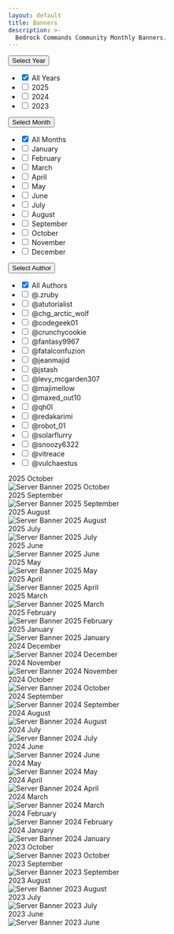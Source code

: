 ```yaml
---
layout: default
title: Banners
description: >-
  Bedrock Commands Community Monthly Banners.
---
```


<div class="filters">
  <!-- Year Dropdown -->
  <div class="custom-dropdown" id="year-dropdown">
    <button class="dropdown-btn">Select Year</button>
    <ul class="dropdown-menu">
      <li><label><input type="checkbox" value="" checked> All Years</label></li>
      <li><label><input type="checkbox" value="2025"> 2025</label></li>
      <li><label><input type="checkbox" value="2024"> 2024</label></li>
      <li><label><input type="checkbox" value="2023"> 2023</label></li>
    </ul>
  </div>

  <!-- Month Dropdown -->
  <div class="custom-dropdown" id="month-dropdown">
    <button class="dropdown-btn">Select Month</button>
    <ul class="dropdown-menu">
      <li><label><input type="checkbox" value="" checked> All Months</label></li>
      <li><label><input type="checkbox" value="January"> January</label></li>
      <li><label><input type="checkbox" value="February"> February</label></li>
      <li><label><input type="checkbox" value="March"> March</label></li>
      <li><label><input type="checkbox" value="April"> April</label></li>
      <li><label><input type="checkbox" value="May"> May</label></li>
      <li><label><input type="checkbox" value="June"> June</label></li>
      <li><label><input type="checkbox" value="July"> July</label></li>
      <li><label><input type="checkbox" value="August"> August</label></li>
      <li><label><input type="checkbox" value="September"> September</label></li>
      <li><label><input type="checkbox" value="October"> October</label></li>
      <li><label><input type="checkbox" value="November"> November</label></li>
      <li><label><input type="checkbox" value="December"> December</label></li>
    </ul>
  </div>

  <!-- Author Dropdown -->
  <div class="custom-dropdown" id="author-dropdown">
    <button class="dropdown-btn">Select Author</button>
    <ul class="dropdown-menu">
      <li><label><input type="checkbox" value="" checked> All Authors</label></li>
      <li><label><input type="checkbox" value="@.zruby"> @.zruby</label></li>
      <li><label><input type="checkbox" value="@atutorialist"> @atutorialist</label></li>
      <li><label><input type="checkbox" value="@chg_arctic_wolf"> @chg_arctic_wolf</label></li>
      <li><label><input type="checkbox" value="@codegeek01"> @codegeek01</label></li>
      <li><label><input type="checkbox" value="@crunchycookie"> @crunchycookie</label></li>
      <li><label><input type="checkbox" value="@fantasy9967"> @fantasy9967</label></li>
      <li><label><input type="checkbox" value="@fatalconfuzion"> @fatalconfuzion</label></li>
      <li><label><input type="checkbox" value="@jeanmajid"> @jeanmajid</label></li>
      <li><label><input type="checkbox" value="@jstash"> @jstash</label></li>
      <li><label><input type="checkbox" value="@levy_mcgarden307"> @levy_mcgarden307</label></li>
      <li><label><input type="checkbox" value="@majimellow"> @majimellow</label></li>
      <li><label><input type="checkbox" value="@maxed_out10"> @maxed_out10</label></li>
      <li><label><input type="checkbox" value="@qh0l"> @qh0l</label></li>
      <li><label><input type="checkbox" value="@redakarimi"> @redakarimi</label></li>
      <li><label><input type="checkbox" value="@robot_01"> @robot_01</label></li>
      <li><label><input type="checkbox" value="@solarflurry"> @solarflurry</label></li>
      <li><label><input type="checkbox" value="@snoozy6322"> @snoozy6322</label></li>
      <li><label><input type="checkbox" value="@vitreace"> @vitreace</label></li>
      <li><label><input type="checkbox" value="@vulchaestus"> @vulchaestus</label></li>
    </ul>
  </div>
</div>

<div class="gallery">
<div class="banner" data-year="2025" data-month="October" data-author="@crunchiecookie">
  <div class="banner-wrapper">
    <div class="tags">
      <span class="tag">2025</span>
      <span class="tag">October</span>
    </div>
    <img src="/assets/images/banners/Server_Banner_2025.Oct.png" alt="Server Banner 2025 October">
  </div>
</div>  

<div class="banner" data-year="2025" data-month="September" data-author="@itzbeasty">
  <div class="banner-wrapper">
    <div class="tags">
      <span class="tag">2025</span>
      <span class="tag">September</span>
    </div>
    <img src="/assets/images/banners/Server_Banner_2025.Sep.png" alt="Server Banner 2025 September">
  </div>
</div>

<div class="banner" data-year="2025" data-month="August" data-author="@kittenb0y">
  <div class="banner-wrapper">
    <div class="tags">
      <span class="tag">2025</span>
      <span class="tag">August</span>
    </div>
    <img src="/assets/images/banners/Server_Banner_2025.Aug.png" alt="Server Banner 2025 August">
  </div>
</div>

<div class="banner" data-year="2025" data-month="July" data-author="@majimellow">
  <div class="banner-wrapper">
    <div class="tags">
      <span class="tag">2025</span>
      <span class="tag">July</span>
    </div>
    <img src="/assets/images/banners/Server_Banner_2025.Jul.png" alt="Server Banner 2025 July">
  </div>
</div>

<div class="banner" data-year="2025" data-month="June" data-author="@crunchycookie">
  <div class="banner-wrapper">
    <div class="tags">
      <span class="tag">2025</span>
      <span class="tag">June</span>
    </div>
    <img src="/assets/images/banners/Server_Banner_2025.Jun.png" alt="Server Banner 2025 June">
  </div>
</div>

<div class="banner" data-year="2025" data-month="May" data-author="@fantasy9967">
  <div class="banner-wrapper">
    <div class="tags">
      <span class="tag">2025</span>
      <span class="tag">May</span>
    </div>
    <img src="/assets/images/banners/Server_Banner_2025.May.png" alt="Server Banner 2025 May">
  </div>
</div>

<div class="banner" data-year="2025" data-month="April" data-author="@solarflurry">
  <div class="banner-wrapper">
    <div class="tags">
      <span class="tag">2025</span>
      <span class="tag">April</span>
    </div>
    <img src="/assets/images/banners/Server_Banner_2025.Apr.png" alt="Server Banner 2025 April">
  </div>
</div>

<div class="banner" data-year="2025" data-month="March" data-author="@vitreace">
  <div class="banner-wrapper">
    <div class="tags">
      <span class="tag">2025</span>
      <span class="tag">March</span>
    </div>
    <img src="/assets/images/banners/Server_Banner_2025.Mar.png" alt="Server Banner 2025 March">
  </div>
</div>

<div class="banner" data-year="2025" data-month="February" data-author="@majimellow">
  <div class="banner-wrapper">
    <div class="tags">
      <span class="tag">2025</span>
      <span class="tag">February</span>
    </div>
    <img src="/assets/images/banners/Server_Banner_2025.Feb.png" alt="Server Banner 2025 February">
  </div>
</div>

<div class="banner" data-year="2025" data-month="January" data-authors="@atutorialist, @codegeek01">
  <div class="banner-wrapper">
    <div class="tags">
      <span class="tag">2025</span>
      <span class="tag">January</span>
    </div>
    <img src="/assets/images/banners/Server_Banner_2025.Jan.png" alt="Server Banner 2025 January">
  </div>
</div>

<div class="banner" data-year="2024" data-month="December" data-author="@qh0l">
  <div class="banner-wrapper">
    <div class="tags">
      <span class="tag">2024</span>
      <span class="tag">December</span>
    </div>
    <img src="/assets/images/banners/Server_Banner_2024.Dec.png" alt="Server Banner 2024 December">
  </div>
</div>

<div class="banner" data-year="2024" data-month="November" data-authors="@.zruby, @jstash, @jeanmajid, @levy_mcgarden307">
  <div class="banner-wrapper">
    <div class="tags">
      <span class="tag">2024</span>
      <span class="tag">November</span>
    </div>
    <img src="/assets/images/banners/Server_Banner_2024.Nov.png" alt="Server Banner 2024 November">
  </div>
</div>

<div class="banner" data-year="2024" data-month="October" data-author="@crunchycookie">
  <div class="banner-wrapper">
    <div class="tags">
      <span class="tag">2024</span>
      <span class="tag">October</span>
    </div>
    <img src="/assets/images/banners/Server_Banner_2024.Oct.png" alt="Server Banner 2024 October">
  </div>
</div>

<div class="banner" data-year="2024" data-month="September" data-author="@tazminproto">
  <div class="banner-wrapper">
    <div class="tags">
      <span class="tag">2024</span>
      <span class="tag">September</span>
    </div>
    <img src="/assets/images/banners/Server_Banner_2024.Sep.png" alt="Server Banner 2024 September">
  </div>
</div>

<div class="banner" data-year="2024" data-month="August" data-author="@chg_arctic_wolf">
  <div class="banner-wrapper">
    <div class="tags">
      <span class="tag">2024</span>
      <span class="tag">August</span>
    </div>
    <img src="/assets/images/banners/Server_Banner_2024.Aug.png" alt="Server Banner 2024 August">
  </div>
</div>

<div class="banner" data-year="2024" data-month="July" data-author="@majimellow">
  <div class="banner-wrapper">
    <div class="tags">
      <span class="tag">2024</span>
      <span class="tag">July</span>
    </div>
    <img src="/assets/images/banners/Server_Banner_2024.Jul.png" alt="Server Banner 2024 July">
  </div>
</div>

<div class="banner" data-year="2024" data-month="June" data-author="@.zruby">
  <div class="banner-wrapper">
    <div class="tags">
      <span class="tag">2024</span>
      <span class="tag">June</span>
    </div>
    <img src="/assets/images/banners/Server_Banner_2024.Jun.png" alt="Server Banner 2024 June">
  </div>
</div>

<div class="banner" data-year="2024" data-month="May" data-author="@robot_01">
  <div class="banner-wrapper">
    <div class="tags">
      <span class="tag">2024</span>
      <span class="tag">May</span>
    </div>
    <img src="/assets/images/banners/Server_Banner_2024.May.png" alt="Server Banner 2024 May">
  </div>
</div>

<div class="banner" data-year="2024" data-month="April" data-author="@snoozy6322">
  <div class="banner-wrapper">
    <div class="tags">
      <span class="tag">2024</span>
      <span class="tag">April</span>
    </div>
    <img src="/assets/images/banners/Server_Banner_2024.Apr.png" alt="Server Banner 2024 April">
  </div>
</div>

<div class="banner" data-year="2024" data-month="March" data-author="@redakarimi">
  <div class="banner-wrapper">
    <div class="tags">
      <span class="tag">2024</span>
      <span class="tag">March</span>
    </div>
    <img src="/assets/images/banners/Server_Banner_2024.Mar.png" alt="Server Banner 2024 March">
  </div>
</div>

<div class="banner" data-year="2024" data-month="February" data-author="@fatalconfuzion">
  <div class="banner-wrapper">
    <div class="tags">
      <span class="tag">2024</span>
      <span class="tag">February</span>
    </div>
    <img src="/assets/images/banners/Server_Banner_2024.Feb.png" alt="Server Banner 2024 February">
  </div>
</div>

<div class="banner" data-year="2024" data-month="January" data-authors="@.zruby, @levy_mcgarden307">
  <div class="banner-wrapper">
    <div class="tags">
      <span class="tag">2024</span>
      <span class="tag">January</span>
    </div>
    <img src="/assets/images/banners/Server_Banner_2024.Jan.png" alt="Server Banner 2024 January">
  </div>
</div>

<div class="banner" data-year="2023" data-month="October" data-authors="@vulchaestus">
  <div class="banner-wrapper">
    <div class="tags">
      <span class="tag">2023</span>
      <span class="tag">October</span>
    </div>
    <img src="/assets/images/banners/Server_Banner_2023.Oct.png" alt="Server Banner 2023 October">
  </div>
</div>

<div class="banner" data-year="2023" data-month="September" data-authors="@.zruby">
  <div class="banner-wrapper">
    <div class="tags">
      <span class="tag">2023</span>
      <span class="tag">September</span>
    </div>
    <img src="/assets/images/banners/Server_Banner_2023.Sep.png" alt="Server Banner 2023 September">
  </div>
</div>

<div class="banner" data-year="2023" data-month="August" data-authors="@spacebarninja">
  <div class="banner-wrapper">
    <div class="tags">
      <span class="tag">2023</span>
      <span class="tag">August</span>
    </div>
    <img src="/assets/images/banners/Server_Banner_2023.Aug.png" alt="Server Banner 2023 August">
  </div>
</div>

<div class="banner" data-year="2023" data-month="July" data-authors="@alienedds">
  <div class="banner-wrapper">
    <div class="tags">
      <span class="tag">2023</span>
      <span class="tag">July</span>
    </div>
    <img src="/assets/images/banners/Server_Banner_2023.Jul.png" alt="Server Banner 2023 July">
  </div>
</div>

<div class="banner" data-year="2023" data-month="June" data-authors="@maxed_out10">
  <div class="banner-wrapper">
    <div class="tags">
      <span class="tag">2023</span>
      <span class="tag">June</span>
    </div>
    <img src="/assets/images/banners/Server_Banner_2023.Jun.png" alt="Server Banner 2023 June">
  </div>
</div>
</div>